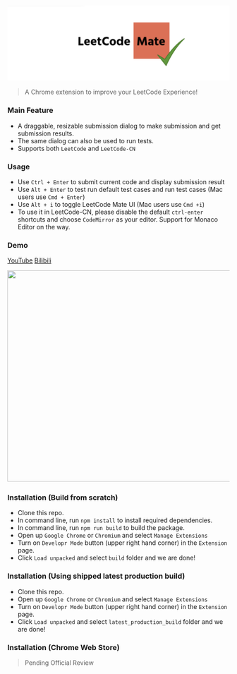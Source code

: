 ![Logo](logo.png)

> A Chrome extension to improve your LeetCode Experience! 


### Main Feature
* A draggable, resizable submission dialog to make submission and get submission results.
* The same dialog can also be used to run tests. 
* Supports both `LeetCode` and `LeetCode-CN`


### Usage
* Use `Ctrl + Enter` to submit current code and display submission result
* Use `Alt + Enter` to test run default test cases and run test cases (Mac users use `Cmd + Enter`)
* Use `Alt + i` to toggle LeetCode Mate UI (Mac users use `Cmd +i`)
* To use it in LeetCode-CN, please disable the default `ctrl-enter` shortcuts and choose `CodeMirror` as your editor. Support for Monaco Editor on the way.


### Demo
[YouTube](https://youtu.be/-EERA_JScJE)
[Bilibili](https://www.bilibili.com/video/BV1p54y147zK/)

 <img src="demo.gif" style="width:600px;height:479px">
 
### Installation (Build from scratch)
* Clone this repo.
* In command line, run `npm install` to install required dependencies.
* In command line, run `npm run build` to build the package.
* Open up `Google Chrome` or `Chromium` and select `Manage Extensions`
* Turn on `Developr Mode` button (upper right hand corner) in the `Extension` page.
* Click `Load unpacked` and select `build` folder and we are done!


### Installation (Using shipped latest production build)
* Clone this repo.
* Open up `Google Chrome` or `Chromium` and select `Manage Extensions`
* Turn on `Developr Mode` button (upper right hand corner) in the `Extension` page.
* Click `Load unpacked` and select `latest_production_build` folder and we are done!


### Installation (Chrome Web Store)
> Pending Official Review
